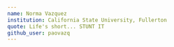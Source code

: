 ```yaml
---
name: Norma Vazquez
institution: California State University, Fullerton
quote: Life's short... STUNT IT
github_user: paovazq
---
```

